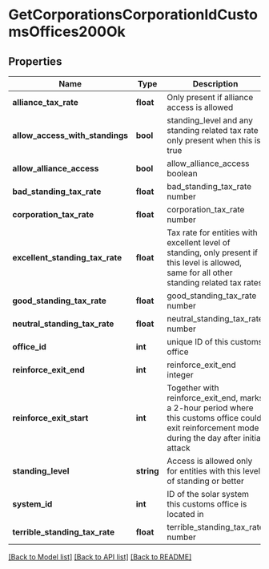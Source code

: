 # GetCorporationsCorporationIdCustomsOffices200Ok

## Properties
Name | Type | Description | Notes
------------ | ------------- | ------------- | -------------
**alliance_tax_rate** | **float** | Only present if alliance access is allowed | [optional] 
**allow_access_with_standings** | **bool** | standing_level and any standing related tax rate only present when this is true | 
**allow_alliance_access** | **bool** | allow_alliance_access boolean | 
**bad_standing_tax_rate** | **float** | bad_standing_tax_rate number | [optional] 
**corporation_tax_rate** | **float** | corporation_tax_rate number | [optional] 
**excellent_standing_tax_rate** | **float** | Tax rate for entities with excellent level of standing, only present if this level is allowed, same for all other standing related tax rates | [optional] 
**good_standing_tax_rate** | **float** | good_standing_tax_rate number | [optional] 
**neutral_standing_tax_rate** | **float** | neutral_standing_tax_rate number | [optional] 
**office_id** | **int** | unique ID of this customs office | 
**reinforce_exit_end** | **int** | reinforce_exit_end integer | 
**reinforce_exit_start** | **int** | Together with reinforce_exit_end, marks a 2-hour period where this customs office could exit reinforcement mode during the day after initial attack | 
**standing_level** | **string** | Access is allowed only for entities with this level of standing or better | [optional] 
**system_id** | **int** | ID of the solar system this customs office is located in | 
**terrible_standing_tax_rate** | **float** | terrible_standing_tax_rate number | [optional] 

[[Back to Model list]](../../README.md#documentation-for-models) [[Back to API list]](../../README.md#documentation-for-api-endpoints) [[Back to README]](../../README.md)

